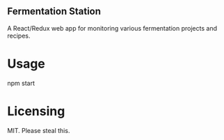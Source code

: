 ## Fermentation Station

A React/Redux web app for monitoring various fermentation projects and recipes.

# Usage

npm start

# Licensing

MIT. Please steal this.